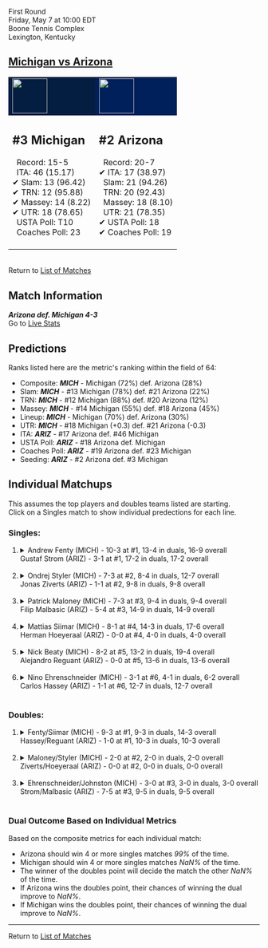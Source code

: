 First Round  
Friday, May 7 at 10:00 EDT  
Boone Tennis Complex  
Lexington, Kentucky  
## [Michigan vs Arizona](https://www.ncaa.com/game/5833388)  

<table><tr style="background-color: #d9d9d9 !important"><td style="background-color: #041E42 !important"><img src="https://www.ncaa.com/sites/default/files/images/logos/schools/m/michigan.70.png" width="70" height="70" /></td><td style="background-color: #00205B !important"><img src="https://www.ncaa.com/sites/default/files/images/logos/schools/a/arizona.70.png" width="70" height="70" /></td></tr><tr>
<td>  

<h2>#3 Michigan</h2>  
&nbsp; Record: 15-5<br>  
&nbsp; ITA: 46 (15.17)<br>  
&#10004; Slam: 13 (96.42)<br>  
&#10004; TRN: 12 (95.88)<br>  
&#10004; Massey: 14 (8.22)<br>  
&#10004; UTR: 18 (78.65)<br>  
&nbsp; USTA Poll: T10<br>  
&nbsp; Coaches Poll: 23<br>  
<br>  

</td>
<td>  

<h2>#2 Arizona</h2>  
&nbsp; Record: 20-7<br>  
&#10004; ITA: 17 (38.97)<br>  
&nbsp; Slam: 21 (94.26)<br>  
&nbsp; TRN: 20 (92.43)<br>  
&nbsp; Massey: 18 (8.10)<br>  
&nbsp; UTR: 21 (78.35)<br>  
&#10004; USTA Poll: 18<br>  
&#10004; Coaches Poll: 19<br>  
<br>  

</td>
</tr></table>  


<br>Return to [List of Matches](../index.md)  

## Match Information  
***Arizona def. Michigan 4-3***  
Go to [Live Stats](http://www.sidearmstats.com/ukentucky/tennis/xlive.htm)  

## Predictions  

Ranks listed here are the metric's ranking within the field of 64:  
- Composite: ***MICH*** - Michigan (72%) def. Arizona (28%)  
- Slam: ***MICH*** - #13 Michigan (78%) def. #21 Arizona (22%)  
- TRN: ***MICH*** - #12 Michigan (88%) def. #20 Arizona (12%)  
- Massey: ***MICH*** - #14 Michigan (55%) def. #18 Arizona (45%)  
- Lineup: ***MICH*** - Michigan (70%) def. Arizona (30%)  
- UTR: ***MICH*** - #18 Michigan (+0.3) def. #21 Arizona (-0.3)  
- ITA: ***ARIZ*** - #17 Arizona def. #46 Michigan  
- USTA Poll: ***ARIZ*** - #18 Arizona def. Michigan  
- Coaches Poll: ***ARIZ*** - #19 Arizona def. #23 Michigan  
- Seeding: ***ARIZ*** - #2 Arizona def. #3 Michigan  

## Individual Matchups  
This assumes the top players and doubles teams listed are starting.  
Click on a Singles match to show individual predections for each line.  

### Singles:  

<ol>
<li><details>
<summary markdown="span">Andrew Fenty (MICH) - 10-3 at #1, 13-4 in duals, 16-9 overall<br>Gustaf Strom (ARIZ) - 3-1 at #1, 17-2 in duals, 17-2 overall</summary>
<h4>Predictions</h4><ul>
<li>Composite: <b><i>ARIZ</i></b> - Strom (64%) def. Fenty (36%)</li>  
<li>Slam: <b><i>MICH</i></b> - Fenty (56%) def. Strom (44%)</li>  
<li>TRN: <b><i>ARIZ</i></b> - Strom (87%) def. Fenty (13%)</li>  
<li>Massey: <b><i>ARIZ</i></b> - Strom (57%) def. Fenty (43%)</li>  
<li>UTR: <b><i>ARIZ</i></b> - Strom (69%) def. Fenty (31%)</li>  
<li>ITA: <b><i>ARIZ</i></b> - Strom (17.40) def. Fenty (1.71)</li>  
</ul>
</details>&nbsp;</li>
<li><details>
<summary markdown="span">Ondrej Styler (MICH) - 7-3 at #2, 8-4 in duals, 12-7 overall<br>Jonas Ziverts (ARIZ) - 1-1 at #2, 9-8 in duals, 9-8 overall</summary>
<h4>Predictions</h4><ul>
<li>Composite: <b><i>MICH</i></b> - Styler (62%) def. Ziverts (38%)</li>  
<li>Slam: <b><i>MICH</i></b> - Styler (54%) def. Ziverts (46%)</li>  
<li>TRN: <b><i>MICH</i></b> - Styler (55%) def. Ziverts (45%)</li>  
<li>Massey: <b><i>MICH</i></b> - Styler (69%) def. Ziverts (31%)</li>  
<li>UTR: <b><i>MICH</i></b> - Styler (76%) def. Ziverts (24%)</li>  
<li>ITA: <b><i>ARIZ</i></b> - Ziverts (7.58) def. Styler (2.60)</li>  
</ul>
</details>&nbsp;</li>
<li><details>
<summary markdown="span">Patrick Maloney (MICH) - 7-3 at #3, 9-4 in duals, 9-4 overall<br>Filip Malbasic (ARIZ) - 5-4 at #3, 14-9 in duals, 14-9 overall</summary>
<h4>Predictions</h4><ul>
<li>Composite: <b><i>ARIZ</i></b> - Malbasic (57%) def. Maloney (43%)</li>  
<li>Slam: <b><i>ARIZ</i></b> - Malbasic (53%) def. Maloney (47%)</li>  
<li>TRN: <b><i>ARIZ</i></b> - Malbasic (64%) def. Maloney (36%)</li>  
<li>Massey: <b><i>ARIZ</i></b> - Malbasic (57%) def. Maloney (43%)</li>  
<li>UTR: <b><i>ARIZ</i></b> - Malbasic (53%) def. Maloney (47%)</li>  
<li>ITA: <b><i>ARIZ</i></b> - Malbasic (2.36) def. Maloney (2.15)</li>  
</ul>
</details>&nbsp;</li>
<li><details>
<summary markdown="span">Mattias Siimar (MICH) - 8-1 at #4, 14-3 in duals, 17-6 overall<br>Herman Hoeyeraal (ARIZ) - 0-0 at #4, 4-0 in duals, 4-0 overall</summary>
<h4>Predictions</h4><ul>
<li>Composite: <b><i>MICH</i></b> - Siimar (94%) def. Hoeyeraal (6%)</li>  
<li>Slam: <b><i>MICH</i></b> - Siimar (100%) def. Hoeyeraal (0%)</li>  
<li>TRN: <b><i>MICH</i></b> - Siimar (100%) def. Hoeyeraal (0%)</li>  
<li>Massey: <b><i>MICH</i></b> - Siimar (80%) def. Hoeyeraal (20%)</li>  
<li>UTR: <b><i>MICH</i></b> - Siimar (100%) def. Hoeyeraal (0%)</li>  
<li>ITA: <b><i>MICH</i></b> - Siimar (2.45) def. Hoeyeraal (2.40)</li>  
</ul>
</details>&nbsp;</li>
<li><details>
<summary markdown="span">Nick Beaty (MICH) - 8-2 at #5, 13-2 in duals, 19-4 overall<br>Alejandro Reguant (ARIZ) - 0-0 at #5, 13-6 in duals, 13-6 overall</summary>
<h4>Predictions</h4><ul>
<li>Composite: <b><i>MICH</i></b> - Beaty (51%) def. Reguant (49%)</li>  
<li>Slam: <b><i>ARIZ</i></b> - Reguant (55%) def. Beaty (45%)</li>  
<li>TRN: <b><i>MICH</i></b> - Beaty (66%) def. Reguant (34%)</li>  
<li>Massey: <b><i>MICH</i></b> - Beaty (67%) def. Reguant (33%)</li>  
<li>UTR: <b><i>ARIZ</i></b> - Reguant (70%) def. Beaty (30%)</li>  
<li>ITA: <b><i>ARIZ</i></b> - Reguant (2.55) def. Beaty (2.52)</li>  
</ul>
</details>&nbsp;</li>
<li><details>
<summary markdown="span">Nino Ehrenschneider (MICH) - 3-1 at #6, 4-1 in duals, 6-2 overall<br>Carlos Hassey (ARIZ) - 1-1 at #6, 12-7 in duals, 12-7 overall</summary>
<h4>Predictions</h4><ul>
<li>Composite: <b><i>MICH</i></b> - Ehrenschneider (57%) def. Hassey (43%)</li>  
<li>Slam: <b><i>MICH</i></b> - Ehrenschneider (51%) def. Hassey (49%)</li>  
<li>TRN: <b><i>MICH</i></b> - Ehrenschneider (66%) def. Hassey (34%)</li>  
<li>Massey: <b><i>MICH</i></b> - Ehrenschneider (59%) def. Hassey (41%)</li>  
<li>UTR: <b><i>MICH</i></b> - Ehrenschneider (57%) def. Hassey (43%)</li>  
<li>ITA: <b><i>MICH</i></b> - Ehrenschneider (2.63) def. Hassey (1.70)</li>  
</ul>
</details>&nbsp;</li>
</ol>

### Doubles:  

<ol>
<li><details>
<summary markdown="span">Fenty/Siimar (MICH) - 9-3 at #1, 9-3 in duals, 14-3 overall<br>Hassey/Reguant (ARIZ) - 1-0 at #1, 10-3 in duals, 10-3 overall</summary>
<br>Sorry, we don't have any metrics for this match
</details>&nbsp;</li>
<li><details>
<summary markdown="span">Maloney/Styler (MICH) - 2-0 at #2, 2-0 in duals, 2-0 overall<br>Ziverts/Hoeyeraal (ARIZ) - 0-0 at #2, 0-0 in duals, 0-0 overall</summary>
<br>Sorry, we don't have any metrics for this match
</details>&nbsp;</li>
<li><details>
<summary markdown="span">Ehrenschneider/Johnston (MICH) - 3-0 at #3, 3-0 in duals, 3-0 overall<br>Strom/Malbasic (ARIZ) - 7-5 at #3, 9-5 in duals, 9-5 overall</summary>
<br>Sorry, we don't have any metrics for this match
</details>&nbsp;</li>
</ol>

### Dual Outcome Based on Individual Metrics  
  
Based on the composite metrics for each individual match:  
- Arizona should win 4 or more singles matches _99%_ of the time.  
- Michigan should win 4 or more singles matches _NaN%_ of the time.  
- The winner of the doubles point will decide the match the other _NaN%_ of the time.  
- If Arizona wins the doubles point, their chances of winning the dual improve to _NaN%_.  
- If Michigan wins the doubles point, their chances of winning the dual improve to _NaN%_.  
  
------

Return to [List of Matches](../index.md)  
